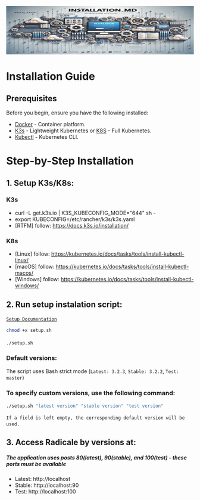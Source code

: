 ![My Image](./assets/installation.png)
# Installation Guide

## Prerequisites
Before you begin, ensure you have the following installed:
- [Docker](https://docs.docker.com/get-docker/) - Container platform.
- [K3s](https://k3s.io/) - Lightweight Kubernetes or [K8S](https://kubernetes.io/) - Full Kubernetes.
- [Kubectl](https://kubernetes.io/docs/tasks/tools/install-kubectl/) - Kubernetes CLI.

# Step-by-Step Installation
## 1. Setup K3s/K8s:
### K3s
   - curl -L get.k3s.io | K3S_KUBECONFIG_MODE="644" sh -
   - export KUBECONFIG=/etc/rancher/k3s/k3s.yaml
   - [RTFM] follow: https://docs.k3s.io/installation/
### K8s
   - [Linux]   follow: https://kubernetes.io/docs/tasks/tools/install-kubectl-linux/
   - [macOS]   follow: https://kubernetes.io/docs/tasks/tools/install-kubectl-macos/
   - [Windows] follow: https://kubernetes.io/docs/tasks/tools/install-kubectl-windows/

## 2. Run setup instalation script:
[`Setup Documentation`](SETUP.md)
```bash
chmod +x setup.sh

./setup.sh
```
### Default versions:
 The script uses Bash strict mode (`Latest: 3.2.3`, `Stable: 3.2.2`, `Test: master`)
### To specify custom versions, use the following command:
```bash
./setup.sh "latest version" "stable version" "test version"
```
`If a field is left empty, the corresponding default version will be used.`

## 3. Access Radicale by versions at:
##### The application uses posts 80(latest), 90(stable), and 100(test) - these ports must be available
- Latest: http://localhost
- Stable: http://localhost:90
- Test: http://localhost:100
